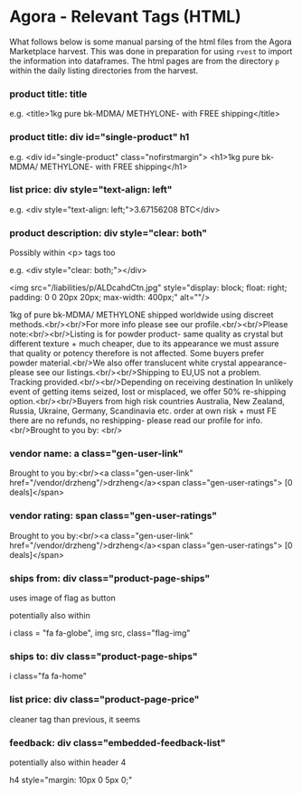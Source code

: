# Agora - Relevant Tags (HTML)

What follows below is some manual parsing of the html files from the Agora Marketplace harvest. This was done in preparation for using `rvest` to import the information into dataframes. The html pages are from the directory `p` within the daily listing directories from the harvest. 

### product title: title

e.g. \<title>1kg pure bk-MDMA/ METHYLONE- with FREE shipping\</title> 

### product title: div id="single-product" h1

e.g. \<div id="single-product" class="nofirstmargin">
	    \<h1>1kg pure bk-MDMA/ METHYLONE- with FREE shipping\</h1>

### list price: div style="text-align: left"

e.g. \<div style="text-align: left;">3.67156208 BTC\</div>

### product description: div style="clear: both"

Possibly within \<p> tags too

e.g.     \<div style="clear: both;">\</div>
    
\<img src="/liabilities/p/ALDcahdCtn.jpg" style="display: block; float: right; padding: 0 0 20px 20px; max-width: 400px;" alt=""/>
    
1kg of pure bk-MDMA/ METHYLONE shipped worldwide using discreet methods.\<br/>\<br/>For more info please see our profile.\<br/>\<br/>Please note:\<br/>\<br/>Listing is for powder product- same quality as crystal but different texture + much cheaper, due to its appearance we must assure that quality or potency therefore is not affected. Some buyers prefer powder material.\<br/>We also offer translucent white crystal appearance- please see our listings.\<br/>\<br/>Shipping to EU,US not a problem. Tracking provided.\<br/>\<br/>Depending on receiving destination In unlikely event of getting items seized, lost or misplaced, we offer 50% re-shipping option.\<br/>\<br/>Buyers from high risk countries Australia, New Zealand, Russia, Ukraine, Germany, Scandinavia etc. order at own risk + must FE there are no refunds, no reshipping- please read our profile for info.\<br/>Brought to you by:
\<br/>

### vendor name: a class="gen-user-link" 

Brought to you by:\<br/>\<a class="gen-user-link" href="/vendor/drzheng"/>drzheng\</a>\<span class="gen-user-ratings"> [0 deals]\</span>

### vendor rating: span class="gen-user-ratings"

Brought to you by:\<br/>\<a class="gen-user-link" href="/vendor/drzheng"/>drzheng\</a>\<span class="gen-user-ratings"> [0 deals]\</span>

### ships from: div class="product-page-ships"

uses image of flag as button

potentially also within 

i class = "fa fa-globe", img src, class="flag-img"

### ships to: div class="product-page-ships"

i class="fa fa-home"

### list price: div class="product-page-price"

cleaner tag than previous, it seems

### feedback: div class="embedded-feedback-list"

potentially also within header 4

h4 style="margin: 10px 0 5px 0;"


